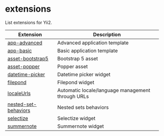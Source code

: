 # extensions

List extensions for Yii2.

| Extension | Description |                     
|-----------|-------------|
| [app-advanced](https://github.com/yii2-extensions/app-avanced) | Advanced application template |
| [app-basic](https://github.com/yii2-extensions/app-basic) | Basic application template |
| [asset-bootstrap5](https://github.com/yii2-extensions/asset-bootstrap5) | Bootstrap 5 asset |
| [asset-popper](https://github.com/yii2-extensions/asset-popper) | Popper asset |
| [datetime-picker](https://github.com/yii2-extensions/datetime-picker) | Datetime picker widget |
| [filepond](https://github.com/yii2-extensions/filepond) | Filepond widget |
| [localeUrls](https://github.com/yii2-extensions/localeurls) | Automatic locale/language management through URLs |
| [nested-set-behaviors](https://github.com/yii2-extensions/nested-sets-behaviors) | Nested sets behaviors |
| [selectize](https://github.com/yii2-extensions/selectize) | Selectize widget |
| [summernote](https://github.com/yii2-extensions/summernote) | Summernote widget |
